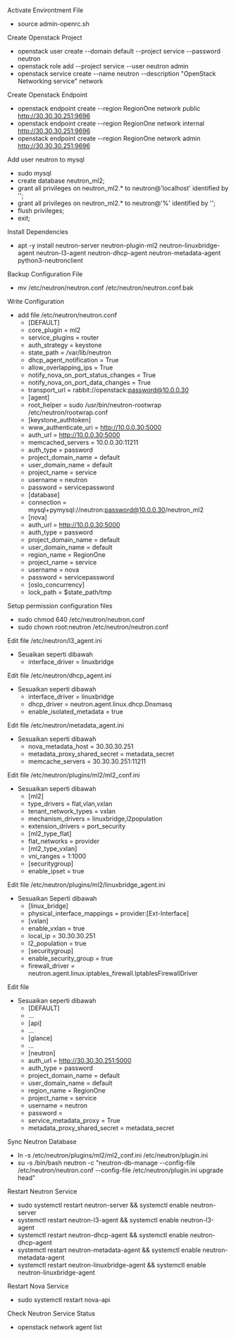 Activate Environtment File
- source admin-openrc.sh

Create Openstack Project
- openstack user create --domain default --project service --password <Password> neutron
- openstack role add --project service --user neutron admin
- openstack service create --name neutron --description "OpenStack Networking service" network
  
Create Openstack Endpoint
- openstack endpoint create --region RegionOne network public http://30.30.30.251:9696
- openstack endpoint create --region RegionOne network internal http://30.30.30.251:9696
- openstack endpoint create --region RegionOne network admin http://30.30.30.251:9696
  
Add user neutron to mysql
- sudo mysql
- create database neutron_ml2;
- grant all privileges on neutron_ml2.* to neutron@'localhost' identified by '<Password>'; 
- grant all privileges on neutron_ml2.* to neutron@'%' identified by '<Password>';
- flush privileges;
- exit;
  
Install Dependencies
- apt -y install neutron-server neutron-plugin-ml2 neutron-linuxbridge-agent neutron-l3-agent neutron-dhcp-agent neutron-metadata-agent python3-neutronclient

Backup Configuration File
- mv /etc/neutron/neutron.conf /etc/neutron/neutron.conf.bak
  
Write Configuration
- add file /etc/neutron/neutron.conf
  - [DEFAULT]
  - core_plugin = ml2
  - service_plugins = router
  - auth_strategy = keystone
  - state_path = /var/lib/neutron
  - dhcp_agent_notification = True
  - allow_overlapping_ips = True
  - notify_nova_on_port_status_changes = True
  - notify_nova_on_port_data_changes = True
  - transport_url = rabbit://openstack:password@10.0.0.30
  - [agent]
  - root_helper = sudo /usr/bin/neutron-rootwrap /etc/neutron/rootwrap.conf
  - [keystone_authtoken]
  - www_authenticate_uri = http://10.0.0.30:5000
  - auth_url = http://10.0.0.30:5000
  - memcached_servers = 10.0.0.30:11211
  - auth_type = password
  - project_domain_name = default
  - user_domain_name = default
  - project_name = service
  - username = neutron
  - password = servicepassword
  - [database]
  - connection = mysql+pymysql://neutron:password@10.0.0.30/neutron_ml2
  - [nova]
  - auth_url = http://10.0.0.30:5000
  - auth_type = password
  - project_domain_name = default
  - user_domain_name = default
  - region_name = RegionOne
  - project_name = service
  - username = nova
  - password = servicepassword
  - [oslo_concurrency]
  - lock_path = $state_path/tmp
  
Setup permission configuration files
- sudo chmod 640 /etc/neutron/neutron.conf
- sudo chown root:neutron /etc/neutron/neutron.conf
  
Edit file /etc/neutron/l3_agent.ini
- Seuaikan seperti dibawah
  - interface_driver = linuxbridge

Edit file /etc/neutron/dhcp_agent.ini 
- Sesuaikan seperti dibawah
  - interface_driver = linuxbridge
  - dhcp_driver = neutron.agent.linux.dhcp.Dnsmasq
  - enable_isolated_metadata = true
  
Edit file /etc/neutron/metadata_agent.ini
- Sesuaikan seperti dibawah
  - nova_metadata_host = 30.30.30.251
  - metadata_proxy_shared_secret = metadata_secret
  - memcache_servers = 30.30.30.251:11211
  
Edit file /etc/neutron/plugins/ml2/ml2_conf.ini
- Sesuaikan seperti dibawah
  - [ml2]
  - type_drivers = flat,vlan,vxlan
  - tenant_network_types = vxlan
  - mechanism_drivers = linuxbridge,l2population
  - extension_drivers = port_security
  - [ml2_type_flat]
  - flat_networks = provider
  - [ml2_type_vxlan]
  - vni_ranges = 1:1000
  - [securitygroup]
  - enable_ipset = true
  
Edit file /etc/neutron/plugins/ml2/linuxbridge_agent.ini
- Sesuaikan Seperti dibawah
  - [linux_bridge]
  - physical_interface_mappings = provider:[Ext-Interface]
  - [vxlan]
  - enable_vxlan = true
  - local_ip = 30.30.30.251
  - l2_population = true
  - [securitygroup]
  - enable_security_group = true
  - firewall_driver = neutron.agent.linux.iptables_firewall.IptablesFirewallDriver
  
Edit file 
- Sesuaikan seperti dibawah
  - [DEFAULT]
  - ...
  - [api]
  - ...
  - [glance]
  - ...
  - [neutron]
  - auth_url = http://30.30.30.251:5000
  - auth_type = password
  - project_domain_name = default
  - user_domain_name = default
  - region_name = RegionOne
  - project_name = service
  - username = neutron
  - password = <Password>
  - service_metadata_proxy = True
  - metadata_proxy_shared_secret = metadata_secret
  
Sync Neutron Database
- ln -s /etc/neutron/plugins/ml2/ml2_conf.ini /etc/neutron/plugin.ini
- su -s /bin/bash neutron -c "neutron-db-manage --config-file /etc/neutron/neutron.conf --config-file /etc/neutron/plugin.ini upgrade head"
  
Restart Neutron Service
- sudo systemctl restart neutron-server && systemctl enable neutron-server
- systemctl restart neutron-l3-agent && systemctl enable neutron-l3-agent
- systemctl restart neutron-dhcp-agent && systemctl enable neutron-dhcp-agent
- systemctl restart neutron-metadata-agent && systemctl enable neutron-metadata-agent
- systemctl restart neutron-linuxbridge-agent && systemctl enable neutron-linuxbridge-agent

Restart Nova Service
- sudo systemctl restart nova-api
  
Check Neutron Service Status
- openstack network agent list
